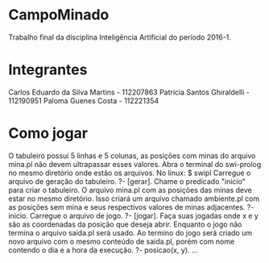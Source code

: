 # CampoMinado
Trabalho final da disciplina Inteligência Artificial do período 2016-1.

# Integrantes
  Carlos Eduardo da Silva Martins - 112207863
  Patrícia Santos Ghiraldelli - 112190951
  Paloma Guenes Costa - 112221354 

# Como jogar
O tabuleiro possui 5 linhas e 5 colunas, as posições com minas do arquivo mina.pl
não devem ultrapassar esses valores.
Abra o terminal do swi-prolog no mesmo diretório onde estão os arquivos.
  No linux: $ swipl
Carregue o arquivo de geração do tabuleiro.
  ?- [gerar].
Chame o predicado "inicio" para criar o tabuleiro. O arquivo mina.pl com as posições das minas 
deve estar no mesmo diretório. Isso criará um arquivo chamado ambiente.pl com as posições sem mina
e seus respectivos valores de minas adjacentes.
  ?- inicio.
Carregue o arquivo de jogo.
  ?- [jogar].
Faça suas jogadas onde x e y são as coordenadas da posição que deseja abrir. Enquanto o jogo não
termina o arquivo saida.pl será usado. Ao termino do jogo será criado um novo arquivo com o mesmo conteúdo
de saida.pl, porém com nome contendo o dia e a hora da execução.
  ?- posicao(x, y).
  ...

